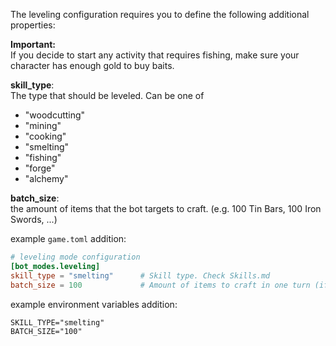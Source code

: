 The leveling configuration requires you to define the following additional properties:    

**Important:**  
If you decide to start any activity that requires fishing, make sure your character has enough gold to buy baits.  

**skill_type**:  
The type that should be leveled. Can be one of 
- "woodcutting"
- "mining"
- "cooking"
- "smelting"
- "fishing"
- "forge"
- "alchemy"

**batch_size**:  
the amount of items that the bot targets to craft.
(e.g. 100 Tin Bars, 100 Iron Swords, ...)


example `game.toml` addition:

```toml
# leveling mode configuration
[bot_modes.leveling]
skill_type = "smelting"      # Skill type. Check Skills.md
batch_size = 100             # Amount of items to craft in one turn (if possible). Not valid for infinite crafts (Ores, Logs)
```

example environment variables addition:
```env
SKILL_TYPE="smelting"
BATCH_SIZE="100"
```
